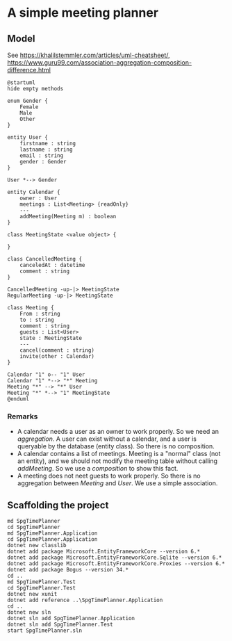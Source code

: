# A simple meeting planner

## Model

See https://khalilstemmler.com/articles/uml-cheatsheet/,
https://www.guru99.com/association-aggregation-composition-difference.html


```plantuml
@startuml
hide empty methods

enum Gender {
    Female
    Male
    Other
}

entity User {
    firstname : string
    lastname : string
    email : string
    gender : Gender
}

User *--> Gender

entity Calendar {
    owner : User
    meetings : List<Meeting> {readOnly}
    ---
    addMeeting(Meeting m) : boolean
}

class MeetingState <value object> {

}

class CancelledMeeting {
    canceledAt : datetime
    comment : string
}

CancelledMeeting -up-|> MeetingState
RegularMeeting -up-|> MeetingState

class Meeting {
    From : string
    to : string
    comment : string
    guests : List<User>
    state : MeetingState
    ---
    cancel(comment : string)
    invite(other : Calendar)
}

Calendar "1" o-- "1" User
Calendar "1" *--> "*" Meeting
Meeting "*" --> "*" User
Meeting "*" *--> "1" MeetingState
@enduml

```

### Remarks

- A calendar needs a user as an owner to work properly. So we need an *aggregation*. A user
  can exist without a calendar, and a user is queryable by the database (entity class). So
  there is no composition.
- A calendar contains a list of meetings. Meeting is a "normal" class (not an entity), and we
  should not modify the meeting table without calling *addMeeting*. So we use a *composition*
  to show this fact.
- A meeting does not neet guests to work properly. So there is no aggregation between *Meeting*
  and *User*. We use a simple association.

## Scaffolding the project

```
md SpgTimePlanner
cd SpgTimePlanner
md SpgTimePlanner.Application
cd SpgTimePlanner.Application
dotnet new classlib
dotnet add package Microsoft.EntityFrameworkCore --version 6.*
dotnet add package Microsoft.EntityFrameworkCore.Sqlite --version 6.*
dotnet add package Microsoft.EntityFrameworkCore.Proxies --version 6.*
dotnet add package Bogus --version 34.*
cd ..
md SpgTimePlanner.Test
cd SpgTimePlanner.Test
dotnet new xunit
dotnet add reference ..\SpgTimePlanner.Application
cd ..
dotnet new sln
dotnet sln add SpgTimePlanner.Application
dotnet sln add SpgTimePlanner.Test
start SpgTimePlanner.sln

```

